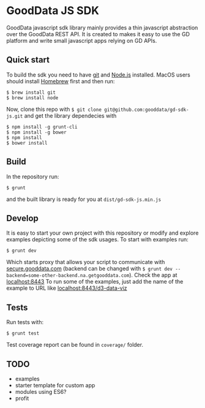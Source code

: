# GoodData JS SDK
GoodData javascript sdk library mainly provides a thin javascript abstraction
over the GoodData REST API. It is created to makes it easy to use the GD platform
and write small javascript apps relying on GD APIs.

## Quick start
To build the sdk you need to have [git](http://git-scm.com) and [Node.js](http://nodejs.org)
installed. MacOS users should install [Homebrew](http://mxcl.github.com/homebrew/)
first and then run:
```
$ brew install git
$ brew install node
```
Now, clone this repo with `$ git clone git@github.com:gooddata/gd-sdk-js.git`
and get the library dependecies with
```
$ npm install -g grunt-cli
$ npm install -g bower
$ npm install
$ bower install
```
## Build
In the repository run:
```
$ grunt
```
and the built library is ready for you at `dist/gd-sdk-js.min.js`

## Develop
It is easy to start your own project with this repository or modify and explore
examples depicting some of the sdk usages. To start with examples run:
```
$ grunt dev
```
Which starts proxy that allows your script to communicate with [secure.gooddata.com](https://secure.gooddata.com)
(backend can be changed with `$ grunt dev --backend=some-other-backend.na.getgooddata.com`).
Check the app at [localhost:8443](https://localhost/8443)
To run some of the examples, just add the name of the example to URL like
[localhost:8443/d3-data-viz](https://localhost:8443/d3-data-viz)

## Tests
Run tests with:
```
$ grunt test
```
Test coverage report can be found in `coverage/` folder.

## TODO
* examples
* starter template for custom app
* modules using ES6?
* profit
